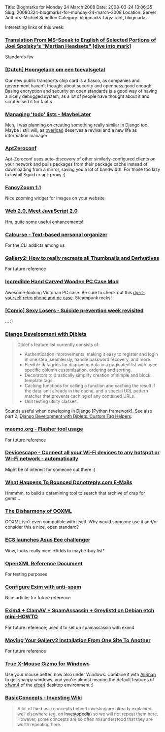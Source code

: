 Title: Blogmarks for Monday 24 March 2008
Date: 2008-03-24 13:06:35
Slug: 20080324-blogmarks-for-monday-24-march-2008
Location: Server
Authors: Michiel Scholten
Category: blogmarks
Tags: rant, blogmarks

<p>Interesting links of this week:</p>
<h3><a href="http://diveintomark.org/archives/2008/03/18/translation-from-ms-speak-to-english-of-selected-portions-of-joel-spolskys-martin-headsets">Translation From MS-Speak to English of Selected Portions of Joel Spolsky's "Martian Headsets" [dive into mark]</a></h3>
<p>Standards ftw</p>
<h3><a href="http://www.nrc.nl/nieuwsthema/chipkaart/article909281.ece/Hoongelach_om_een_toevalsgetal">[Dutch] Hoongelach om een toevalsgetal</a></h3>
<p>Our new public transports chip card is a fiasco, as companies and government haven't thought about security and openness good enough. Basing encryption and security on open standards is a good way of having a nicely debugged system, as a lot of people have thought about it and scrutenised it for faults</p>
<h3><a href="http://www.kismith.co.uk/wordpress/index.php/2008/03/21/maybelater/">Managing 'todo' lists - MaybeLater</a></h3>
<p>Meh, I was planning on creating something really similar in Django too. Maybe I still will, as <a href="http://aquariusoft.org/page/html/overload/">overload</a> deserves a revival and a new life as information manager</p>
<h3><a href="http://trac.phidev.info/trac/wiki/AptZeroconf">AptZeroconf</a></h3>
<p>Apt-Zeroconf uses auto-discovery of other similarly-configured clients on your network and pulls packages from their package cache instead of downloading from a mirror, saving you a lot of bandwidth. For those too lazy to install Squid or apt-proxy :)</p>
<h3><a href="http://www.cabel.name/2008/02/fancyzoom-10.html">FancyZoom 1.1</a></h3>
<p>Nice zooming widget for images on your website</p>
<h3><a href="http://blog.jeremymartin.name/2008/03/web-20-meet-javascript-20.html">Web 2.0, Meet JavaScript 2.0</a></h3>
<p>Hm, quite some useful enhancements!</p>
<h3><a href="http://culot.org/calcurse/">Calcurse - Text-based personal organizer</a></h3>
<p>For the CLI addicts among us</p>
<h3><a href="http://mycvs.org/archives/2007/12/26/gallery2-how-to-really-recreate-all-thumbnails-and-derivatives/">Gallery2: How to really recreate all Thumbnails and Derivatives</a></h3>
<p>For future reference</p>
<h3><a href="http://www.homotron.net/2007/11/incredible_hand_carved_wooden_p.html">Incredible Hand Carved Wooden PC Case Mod</a></h3>
<p>Awesome-looking Victorian PC case. Be sure to check out this <a href="http://www.merlinstower.com/2007/09/16/make-diy-retro-phone-and-pc-case-mod-usable-for-skype/">do-it-yourself retro phone and pc case</a>. Steampunk rocks!</p>
<h3><a href="http://sexylosers.com/230.html">[Comic] Sexy Losers - Suicide prevention week revisited</a></h3>
<p>... :)</p>
<h3><a href="http://www.chipx86.com/blog/?p=244">Django Development with Djblets</a></h3>
<blockquote>
<p>Djblet's feature list currently consists of:</p>
<ul>
<li>Authentication improvements, making it easy to register and login in one step, seamlessly, handle password recovery, and more.</li>
<li>Flexible datagrids for displaying data in a paginated list with user-specific column customization, ordering and sorting.</li>
<li>Decorators to drastically simplify creation of simple and block template tags.</li>
<li>Caching functions for calling a function and caching the result if the data isn&#8217;t already in the cache, and a special URL pattern matcher that prevents caching of any contained URLs.</li>
<li>Unit testing utility classes.</li>
</ul>
</blockquote>

<p>Sounds useful when developing in Django [Python framework]. See also part 2, <a href="http://www.chipx86.com/blog/?p=245">Django Development with Djblets: Custom Tag Helpers</a>.</p>
<h3><a href="http://maemo.org/community/wiki/Flasher_tool_usage/">maemo.org - Flasher tool usage</a></h3>
<p>For future reference</p>
<h3><a href="http://www.devicescape.com/">Devicescape - Connect all your Wi-Fi devices to any hotspot or Wi-Fi network - automatically</a></h3>
<p>Might be of interest for someone out there :)</p>
<h3><a href="http://it.slashdot.org/article.pl?sid=08/03/21/1737248">What Happens To Bounced Donotreply.com E-Mails</a></h3>
<p>Hmmmm, to build a datamining tool to search that archive of crap for gems...</p>
<h3><a href="http://www.robweir.com/blog/2008/03/disharmony-of-ooxml.html">The Disharmony of OOXML</a></h3>
<p>OOXML isn't even compatible with itself. Why would someone use it and/or consider this a nice, open standard?</p>
<h3><a href="http://www.pocket-lint.co.uk/news/news.phtml/12839/13863/ecs-hsdpa-broadband-laptop-notebook.phtml">ECS launches Asus Eee challenger</a></h3>
<p>Wow, looks really nice. *Adds to maybe-buy list*</p>
<h3><a href="http://openofficeorgninja.googlepages.com/openxml_reference_document">OpenXML Reference Document</a></h3>
<p>For testing purposes</p>
<h3><a href="http://www.freesoftwaremagazine.com/articles/exim_and_anti_spam_spamassassin?page=0,0">Configure Exim with anti-spam</a></h3>
<p>Nice article; for future reference</p>
<h3><a href="http://edin.no-ip.com/html/?q=exim4_clamav_spamassassin_greylistd_on_debian_etch_mini_howto">Exim4 + ClamAV + SpamAssassin + Greylistd on Debian etch mini-HOWTO</a></h3>
<p>For future reference; used it to set up spamassassin with exim4</p>
<h3><a href="http://community.contractwebdevelopment.com/moving-your-gallery2-installation-from-one-site-to-another">Moving Your Gallery2 Installation From One Site To Another</a></h3>
<p>For future reference</p>
<h3><a href="http://fy.chalmers.se/~appro/nt/TXMouse/">True X-Mouse Gizmo for Windows</a></h3>
<p>Use your mouse better, now also under Windows. Combine it with <a href="http://www.cs.utoronto.ca/~iheckman/allsnap/">AllSnap</a> to get snappy windows, and you're almost nearing the default features of <a href="http://www.xfce.org/projects/xfwm4/">xfwm4</a> of the <a href="http://xfce.org/">xfce4</a> desktop environment :)</p>
<h3><a href="http://investing.wikiwall.org/BasicConcepts">BasicConcepts - Investing Wiki</a></h3>
<blockquote><p>A lot of the basic concepts behind investing are already explained well elsewhere (eg. on <a class="http" href="http://www.investopedia.com/">Investopedia</a>) so we will not repeat them here.  However, some concepts are so often misunderstood that they are worth repeating here.</p></blockquote>
